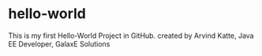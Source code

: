 # hello-world
This is my first Hello-World Project in GitHub.
created by Arvind Katte, Java EE Developer, GalaxE Solutions

